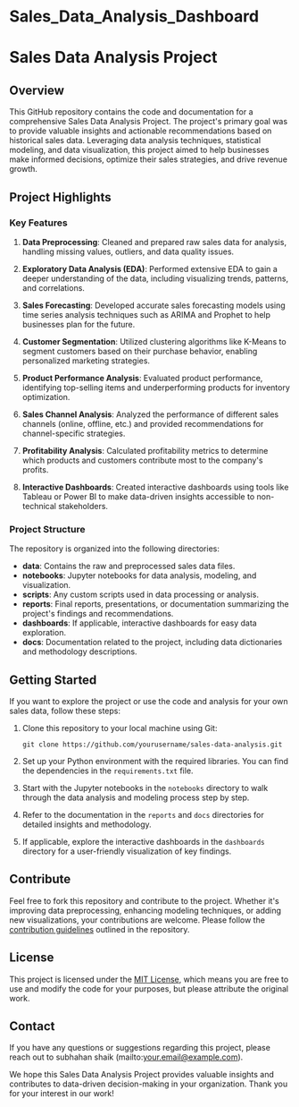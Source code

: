 # Sales_Data_Analysis_Dashboard

# Sales Data Analysis Project

## Overview

This GitHub repository contains the code and documentation for a comprehensive Sales Data Analysis Project. The project's primary goal was to provide valuable insights and actionable recommendations based on historical sales data. Leveraging data analysis techniques, statistical modeling, and data visualization, this project aimed to help businesses make informed decisions, optimize their sales strategies, and drive revenue growth.

## Project Highlights

### Key Features

1. **Data Preprocessing**: Cleaned and prepared raw sales data for analysis, handling missing values, outliers, and data quality issues.

2. **Exploratory Data Analysis (EDA)**: Performed extensive EDA to gain a deeper understanding of the data, including visualizing trends, patterns, and correlations.

3. **Sales Forecasting**: Developed accurate sales forecasting models using time series analysis techniques such as ARIMA and Prophet to help businesses plan for the future.

4. **Customer Segmentation**: Utilized clustering algorithms like K-Means to segment customers based on their purchase behavior, enabling personalized marketing strategies.

5. **Product Performance Analysis**: Evaluated product performance, identifying top-selling items and underperforming products for inventory optimization.

6. **Sales Channel Analysis**: Analyzed the performance of different sales channels (online, offline, etc.) and provided recommendations for channel-specific strategies.

7. **Profitability Analysis**: Calculated profitability metrics to determine which products and customers contribute most to the company's profits.

8. **Interactive Dashboards**: Created interactive dashboards using tools like Tableau or Power BI to make data-driven insights accessible to non-technical stakeholders.

### Project Structure

The repository is organized into the following directories:

- **data**: Contains the raw and preprocessed sales data files.
- **notebooks**: Jupyter notebooks for data analysis, modeling, and visualization.
- **scripts**: Any custom scripts used in data processing or analysis.
- **reports**: Final reports, presentations, or documentation summarizing the project's findings and recommendations.
- **dashboards**: If applicable, interactive dashboards for easy data exploration.
- **docs**: Documentation related to the project, including data dictionaries and methodology descriptions.

## Getting Started

If you want to explore the project or use the code and analysis for your own sales data, follow these steps:

1. Clone this repository to your local machine using Git:

   ```
   git clone https://github.com/yourusername/sales-data-analysis.git
   ```

2. Set up your Python environment with the required libraries. You can find the dependencies in the `requirements.txt` file.

3. Start with the Jupyter notebooks in the `notebooks` directory to walk through the data analysis and modeling process step by step.

4. Refer to the documentation in the `reports` and `docs` directories for detailed insights and methodology.

5. If applicable, explore the interactive dashboards in the `dashboards` directory for a user-friendly visualization of key findings.

## Contribute

Feel free to fork this repository and contribute to the project. Whether it's improving data preprocessing, enhancing modeling techniques, or adding new visualizations, your contributions are welcome. Please follow the [contribution guidelines](CONTRIBUTING.md) outlined in the repository.

## License

This project is licensed under the [MIT License](LICENSE), which means you are free to use and modify the code for your purposes, but please attribute the original work.

## Contact

If you have any questions or suggestions regarding this project, please reach out to subhahan shaik (mailto:your.email@example.com).

We hope this Sales Data Analysis Project provides valuable insights and contributes to data-driven decision-making in your organization. Thank you for your interest in our work!
